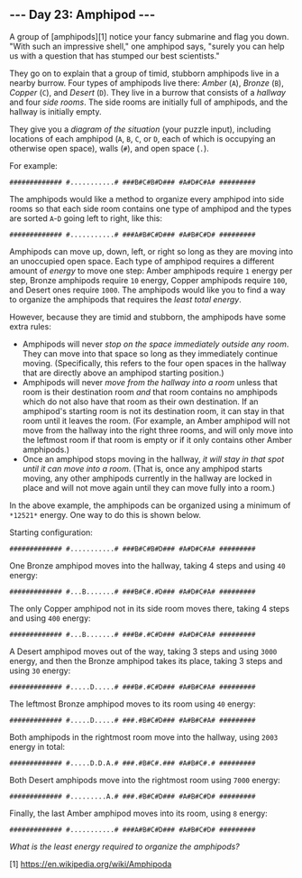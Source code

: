 ## --- Day 23: Amphipod ---

A group of [amphipods][1] notice your fancy submarine and flag you down. "With such an impressive shell," one amphipod says, "surely you can help us with a question that has stumped our best
scientists."

They go on to explain that a group of timid, stubborn amphipods live in a nearby burrow. Four types of amphipods live there: *Amber* (`A`), *Bronze* (`B`), *Copper* (`C`), and *Desert* (`D`). They
live in a burrow that consists of a *hallway* and four *side rooms*. The side rooms are initially full of amphipods, and the hallway is initially empty.

They give you a *diagram of the situation* (your puzzle input), including locations of each amphipod (`A`, `B`, `C`, or `D`, each of which is occupying an otherwise open space), walls (`#`), and open
space (`.`).

For example:

`#############
#...........#
###B#C#B#D###
  #A#D#C#A#
  #########
`

The amphipods would like a method to organize every amphipod into side rooms so that each side room contains one type of amphipod and the types are sorted `A`-`D` going left to right, like this:

`#############
#...........#
###A#B#C#D###
  #A#B#C#D#
  #########
`

Amphipods can move up, down, left, or right so long as they are moving into an unoccupied open space. Each type of amphipod requires a different amount of *energy* to move one step: Amber amphipods
require `1` energy per step, Bronze amphipods require `10` energy, Copper amphipods require `100`, and Desert ones require `1000`. The amphipods would like you to find a way to organize the amphipods
that requires the *least total energy*.

However, because they are timid and stubborn, the amphipods have some extra rules:

* Amphipods will never *stop on the space immediately outside any room*. They can move into that space so long as they immediately continue moving. (Specifically, this refers to the four open spaces
  in the hallway that are directly above an amphipod starting position.)
* Amphipods will never *move from the hallway into a room* unless that room is their destination room *and* that room contains no amphipods which do not also have that room as their own destination.
  If an amphipod's starting room is not its destination room, it can stay in that room until it leaves the room. (For example, an Amber amphipod will not move from the hallway into the right three
  rooms, and will only move into the leftmost room if that room is empty or if it only contains other Amber amphipods.)
* Once an amphipod stops moving in the hallway, *it will stay in that spot until it can move into a room*. (That is, once any amphipod starts moving, any other amphipods currently in the hallway are
  locked in place and will not move again until they can move fully into a room.)

In the above example, the amphipods can be organized using a minimum of `*12521*` energy. One way to do this is shown below.

Starting configuration:

`#############
#...........#
###B#C#B#D###
  #A#D#C#A#
  #########
`

One Bronze amphipod moves into the hallway, taking 4 steps and using `40` energy:

`#############
#...B.......#
###B#C#.#D###
  #A#D#C#A#
  #########
`

The only Copper amphipod not in its side room moves there, taking 4 steps and using `400` energy:

`#############
#...B.......#
###B#.#C#D###
  #A#D#C#A#
  #########
`

A Desert amphipod moves out of the way, taking 3 steps and using `3000` energy, and then the Bronze amphipod takes its place, taking 3 steps and using `30` energy:

`#############
#.....D.....#
###B#.#C#D###
  #A#B#C#A#
  #########
`

The leftmost Bronze amphipod moves to its room using `40` energy:

`#############
#.....D.....#
###.#B#C#D###
  #A#B#C#A#
  #########
`

Both amphipods in the rightmost room move into the hallway, using `2003` energy in total:

`#############
#.....D.D.A.#
###.#B#C#.###
  #A#B#C#.#
  #########
`

Both Desert amphipods move into the rightmost room using `7000` energy:

`#############
#.........A.#
###.#B#C#D###
  #A#B#C#D#
  #########
`

Finally, the last Amber amphipod moves into its room, using `8` energy:

`#############
#...........#
###A#B#C#D###
  #A#B#C#D#
  #########
`

*What is the least energy required to organize the amphipods?*

[1] https://en.wikipedia.org/wiki/Amphipoda
